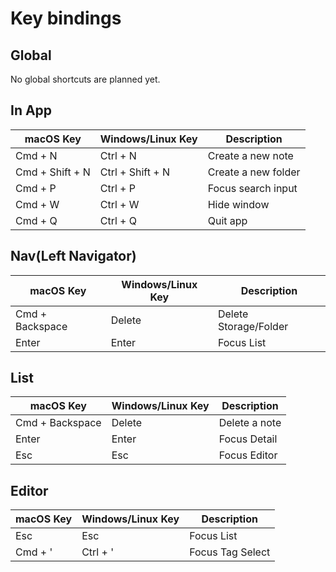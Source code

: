 # Key bindings

## Global

No global shortcuts are planned yet.

## In App

macOS Key          | Windows/Linux Key | Description
-------------------|-------------------|-------------
Cmd + N            | Ctrl + N          | Create a new note
Cmd + Shift + N    | Ctrl + Shift + N  | Create a new folder
Cmd + P            | Ctrl + P          | Focus search input
Cmd + W            | Ctrl + W          | Hide window
Cmd + Q            | Ctrl + Q          | Quit app

## Nav(Left Navigator)

macOS Key          | Windows/Linux Key | Description
-------------------|-------------------|-------------
Cmd + Backspace    | Delete            | Delete Storage/Folder
Enter              | Enter             | Focus List

## List

macOS Key          | Windows/Linux Key | Description
-------------------|-------------------|-------------
Cmd + Backspace    | Delete            | Delete a note
Enter              | Enter             | Focus Detail
Esc                | Esc               | Focus Editor

## Editor

macOS Key          | Windows/Linux Key | Description
-------------------|-------------------|-------------
Esc                | Esc               | Focus List
Cmd + '            | Ctrl + '          | Focus Tag Select
